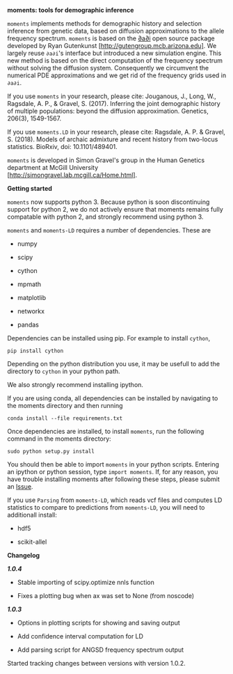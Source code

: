 
**moments: tools for demographic inference**

`moments` implements methods for demographic history and selection inference from genetic data, based on diffusion approximations to the allele frequency spectrum. `moments` is based on the  [∂a∂i](https://bitbucket.org/gutenkunstlab/dadi/) open source package developed by Ryan Gutenkunst [http://gutengroup.mcb.arizona.edu]. We largely reuse `∂a∂i`'s interface but introduced a new simulation engine. This new method is based on the direct computation of the frequency spectrum without solving the diffusion system. Consequently we circumvent the numerical PDE approximations and we get rid of the frequency grids used in `∂a∂i`.

If you use `moments` in your research, please cite: Jouganous, J., Long, W., Ragsdale, A. P., & Gravel, S. (2017). Inferring the joint demographic history of multiple populations: beyond the diffusion approximation. Genetics, 206(3), 1549-1567.

If you use `moments.LD` in your research, please cite: Ragsdale, A. P. & Gravel, S. (2018). Models of archaic admixture and recent history from two-locus statistics. BioRxiv, doi: 10.1101/489401. 

`moments` is developed in Simon Gravel's group in the Human Genetics department at McGill University [http://simongravel.lab.mcgill.ca/Home.html].

**Getting started**

`moments` now supports python 3. Because python is soon discontinuing support for python 2, we do not actively ensure that moments remains fully compatable with python 2, and strongly recommend using python 3.

`moments` and `moments-LD` requires a number of dependencies. These are

- numpy

- scipy

- cython

- mpmath

- matplotlib

- networkx

- pandas

Dependencies can be installed using pip. For example to install `cython`,

    pip install cython

Depending on the python distribution you use, it may be usefull to add the directory to `cython` in your python path.

We also strongly recommend installing ipython.

If you are using conda, all dependencies can be installed by navigating to the moments directory and then running

    conda install --file requirements.txt

Once dependencies are installed, to install `moments`, run the following command in the moments directory:

    sudo python setup.py install

You should then be able to import `moments` in your python scripts. Entering an ipython or python session, type `import moments`. If, for any reason, you have trouble installing moments after following these steps, please submit an [Issue](https://bitbucket.org/simongravel/moments/issues).

If you use `Parsing` from `moments-LD`, which reads vcf files and computes LD statistics to compare to predictions from `moments-LD`, you will need to additionall install:

- hdf5

- scikit-allel


**Changelog**

***1.0.4***

- Stable importing of scipy.optimize nnls function

- Fixes a plotting bug when ax was set to None (from noscode)

***1.0.3***

- Options in plotting scripts for showing and saving output

- Add confidence interval computation for LD

- Add parsing script for ANGSD frequency spectrum output

Started tracking changes between versions with version 1.0.2.
